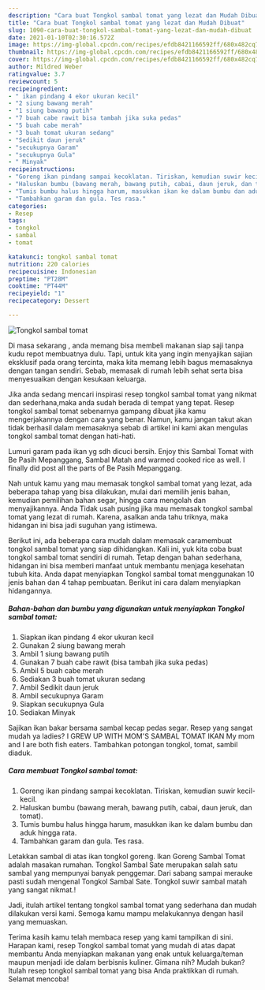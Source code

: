 ```yaml
---
description: "Cara buat Tongkol sambal tomat yang lezat dan Mudah Dibuat"
title: "Cara buat Tongkol sambal tomat yang lezat dan Mudah Dibuat"
slug: 1090-cara-buat-tongkol-sambal-tomat-yang-lezat-dan-mudah-dibuat
date: 2021-01-10T02:30:16.572Z
image: https://img-global.cpcdn.com/recipes/efdb8421166592ff/680x482cq70/tongkol-sambal-tomat-foto-resep-utama.jpg
thumbnail: https://img-global.cpcdn.com/recipes/efdb8421166592ff/680x482cq70/tongkol-sambal-tomat-foto-resep-utama.jpg
cover: https://img-global.cpcdn.com/recipes/efdb8421166592ff/680x482cq70/tongkol-sambal-tomat-foto-resep-utama.jpg
author: Mildred Weber
ratingvalue: 3.7
reviewcount: 5
recipeingredient:
- " ikan pindang 4 ekor ukuran kecil"
- "2 siung bawang merah"
- "1 siung bawang putih"
- "7 buah cabe rawit bisa tambah jika suka pedas"
- "5 buah cabe merah"
- "3 buah tomat ukuran sedang"
- "Sedikit daun jeruk"
- "secukupnya Garam"
- "secukupnya Gula"
- " Minyak"
recipeinstructions:
- "Goreng ikan pindang sampai kecoklatan. Tiriskan, kemudian suwir kecil-kecil."
- "Haluskan bumbu (bawang merah, bawang putih, cabai, daun jeruk, dan tomat)."
- "Tumis bumbu halus hingga harum, masukkan ikan ke dalam bumbu dan aduk hingga rata."
- "Tambahkan garam dan gula. Tes rasa."
categories:
- Resep
tags:
- tongkol
- sambal
- tomat

katakunci: tongkol sambal tomat 
nutrition: 220 calories
recipecuisine: Indonesian
preptime: "PT28M"
cooktime: "PT44M"
recipeyield: "1"
recipecategory: Dessert

---
```



![Tongkol sambal tomat](https://img-global.cpcdn.com/recipes/efdb8421166592ff/680x482cq70/tongkol-sambal-tomat-foto-resep-utama.jpg)

Di masa  sekarang , anda memang bisa membeli makanan siap saji tanpa kudu repot membuatnya dulu. Tapi, untuk kita yang ingin menyajikan sajian eksklusif pada orang tercinta, maka kita memang lebih bagus memasaknya dengan tangan sendiri. Sebab, memasak di rumah lebih sehat serta bisa menyesuaikan dengan kesukaan keluarga.

Jika anda sedang mencari inspirasi resep tongkol sambal tomat yang nikmat dan sederhana,maka anda sudah berada di tempat yang tepat. Resep tongkol sambal tomat  sebenarnya gampang dibuat jika kamu mengerjakannya dengan cara yang benar. Namun, kamu jangan takut akan tidak berhasil dalam memasaknya 
sebab di artikel ini kami akan mengulas tongkol sambal tomat dengan hati-hati.  

Lumuri garam pada ikan yg sdh dicuci bersih. Enjoy this Sambal Tomat with Be Pasih Mepanggang, Sambal Matah and warmed cooked rice as well. I finally did post all the parts of Be Pasih Mepanggang.

Nah untuk kamu yang mau memasak tongkol sambal tomat yang lezat, ada beberapa tahap yang bisa dilakukan, mulai dari memilih jenis bahan, kemudian pemilihan bahan segar, hingga cara mengolah dan menyajikannya. Anda Tidak usah pusing jika mau memasak tongkol sambal tomat yang lezat di rumah. Karena, asalkan anda  tahu triknya, maka hidangan ini bisa jadi suguhan yang istimewa.

Berikut ini, ada beberapa cara mudah dalam memasak caramembuat tongkol sambal tomat yang siap dihidangkan. Kali ini, yuk kita coba buat tongkol sambal tomat sendiri di rumah. Tetap dengan bahan sederhana, hidangan ini bisa memberi manfaat untuk membantu menjaga kesehatan tubuh kita. Anda dapat menyiapkan Tongkol sambal tomat menggunakan 10 jenis bahan dan 4 tahap pembuatan. Berikut ini cara dalam menyiapkan hidangannya.

<!--inarticleads1-->

##### Bahan-bahan dan bumbu yang digunakan untuk menyiapkan Tongkol sambal tomat:

1. Siapkan  ikan pindang 4 ekor ukuran kecil
1. Gunakan 2 siung bawang merah
1. Ambil 1 siung bawang putih
1. Gunakan 7 buah cabe rawit (bisa tambah jika suka pedas)
1. Ambil 5 buah cabe merah
1. Sediakan 3 buah tomat ukuran sedang
1. Ambil Sedikit daun jeruk
1. Ambil secukupnya Garam
1. Siapkan secukupnya Gula
1. Sediakan  Minyak


Sajikan ikan bakar bersama sambal kecap pedas segar. Resep yang sangat mudah ya ladies? I GREW UP WITH MOM&#39;S SAMBAL TOMAT IKAN My mom and I are both fish eaters. Tambahkan potongan tongkol, tomat, sambil diaduk. 

<!--inarticleads2-->

##### Cara membuat Tongkol sambal tomat:

1. Goreng ikan pindang sampai kecoklatan. Tiriskan, kemudian suwir kecil-kecil.
1. Haluskan bumbu (bawang merah, bawang putih, cabai, daun jeruk, dan tomat).
1. Tumis bumbu halus hingga harum, masukkan ikan ke dalam bumbu dan aduk hingga rata.
1. Tambahkan garam dan gula. Tes rasa.


Letakkan sambal di atas ikan tongkol goreng. Ikan Goreng Sambal Tomat adalah masakan rumahan. Tongkol Sambal Sate merupakan salah satu sambal yang mempunyai banyak penggemar. Dari sabang sampai merauke pasti sudah mengenal Tongkol Sambal Sate. Tongkol suwir sambal matah yang sangat nikmat.! 

Jadi, itulah artikel tentang  tongkol sambal tomat  yang sederhana dan mudah dilakukan versi kami. Semoga kamu mampu melakukannya dengan hasil yang memuaskan. 

Terima kasih kamu telah membaca resep yang kami tampilkan di sini. Harapan kami, resep  Tongkol sambal tomat yang mudah di atas dapat membantu Anda menyiapkan makanan yang enak untuk keluarga/teman maupun menjadi ide dalam berbisnis kuliner. Gimana nih? Mudah bukan? Itulah resep tongkol sambal tomat yang bisa Anda praktikkan di rumah. Selamat mencoba!

